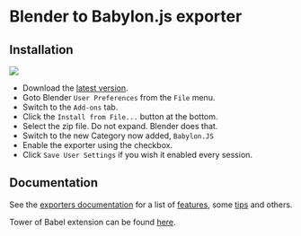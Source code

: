 # Blender to Babylon.js exporter #

## Installation ##
<img src="./preferences.jpg">

- Download the [latest version](https://github.com/BabylonJS/Exporters/blob/master/Blender/Blender2Babylon-5.6.zip?raw=true).
- Goto Blender `User Preferences` from the `File` menu.
- Switch to the `Add-ons` tab.
- Click the `Install from File...` button at the bottom.
- Select the zip file.  Do not expand.  Blender does that.
- Switch to the new Category now added, `Babylon.JS`
- Enable the exporter using the checkbox.
- Click `Save User Settings` if you wish it enabled every session.

## Documentation ##
See the [exporters documentation](http://doc.babylonjs.com/exporters) for a list of [features](http://doc.babylonjs.com/exporters/blender), some [tips](http://doc.babylonjs.com/exporters/blender_tips) and others.

Tower of Babel extension can be found [here](https://github.com/BabylonJS/Extensions/tree/master/QueuedInterpolation/Blender).
